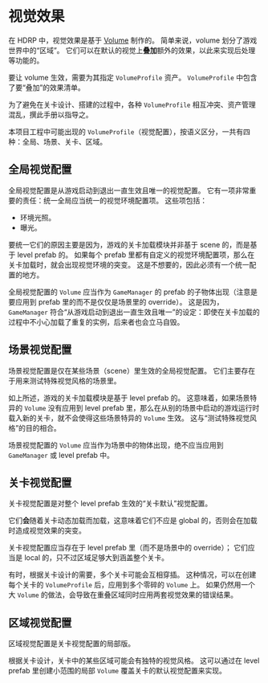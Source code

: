 # 视觉效果

在 HDRP 中，视觉效果是基于 [Volume](https://docs.unity3d.com/Packages/com.unity.render-pipelines.high-definition@17.0/manual/understand-volumes.html) 制作的。
简单来说，volume 划分了游戏世界中的“区域”。
它们可以在默认的视觉上**叠加**额外的效果，以此来实现后处理等功能的。

要让 volume 生效，需要为其指定 `VolumeProfile` 资产。
`VolumeProfile` 中包含了要“叠加”的效果清单。

为了避免在关卡设计、搭建的过程中，各种 `VolumeProfile` 相互冲突、资产管理混乱，撰此手册以指导之。

本项目工程中可能出现的 `VolumeProfile`（视觉配置），按语义区分，一共有四种：全局、场景、关卡、区域。

## 全局视觉配置

全局视觉配置是从游戏启动到退出一直生效且唯一的视觉配置。
它有一项非常重要的责任：统一全局应当统一的视觉环境配置项。
这些项包括：
- 环境光照。
- 曝光。

要统一它们的原因主要是因为，游戏的关卡加载模块并非基于 scene 的，而是基于 level prefab 的。
如果每个 prefab 里都有自定义的视觉环境配置项，那么在关卡加载时，就会出现视觉环境的突变。
这是不想要的，因此必须有一个统一配置的地方。

全局视觉配置的 `Volume` 应当作为 `GameManager` 的 prefab 的子物体出现（注意是要应用到 prefab 里的而不是仅仅是场景里的 override）。
这是因为，`GameManager` 符合“从游戏启动到退出一直生效且唯一”的设定：即使在关卡加载的过程中不小心加载了重复的实例，后来者也会立马自毁。

## 场景视觉配置

场景视觉配置是仅在某些场景（scene）里生效的全局视觉配置。
它们主要存在于用来测试特殊视觉风格的场景里。

如上所述，游戏的关卡加载模块是基于 level prefab 的。
这意味着，如果场景特异的 `Volume` 没有应用到 level prefab 里，那么在从别的场景中启动的游戏运行时载入新的关卡，就不会使得这些场景特异的 `Volume` 生效。
这与“测试特殊视觉风格”的目的相合。

场景视觉配置的 `Volume` 应当作为场景中的物体出现，绝不应当应用到 `GameManager` 或 level prefab 中。

## 关卡视觉配置

关卡视觉配置是对整个 level prefab 生效的“关卡默认”视觉配置。

它们**会**随着关卡动态加载而加载，这意味着它们不应是 global 的，否则会在加载时造成视觉效果的突变。

关卡视觉配置应当存在于 level prefab 里（而不是场景中的 override）；
它们应当是 local 的，只不过区域足够大到涵盖整个关卡。

有时，根据关卡设计的需要，多个关卡可能会互相穿插。
这种情况，可以在创建每个关卡的 `VolumeProfile` 后，应用到多个零碎的 `Volume` 上。
如果仍然用一个大 `Volume` 的做法，会导致在重叠区域同时应用两套视觉效果的错误结果。

## 区域视觉配置

区域视觉配置是关卡视觉配置的局部版。

根据关卡设计，关卡中的某些区域可能会有独特的视觉风格。
这可以通过在 level prefab 里创建小范围的局部 `Volume` 覆盖关卡的默认视觉配置来实现。
